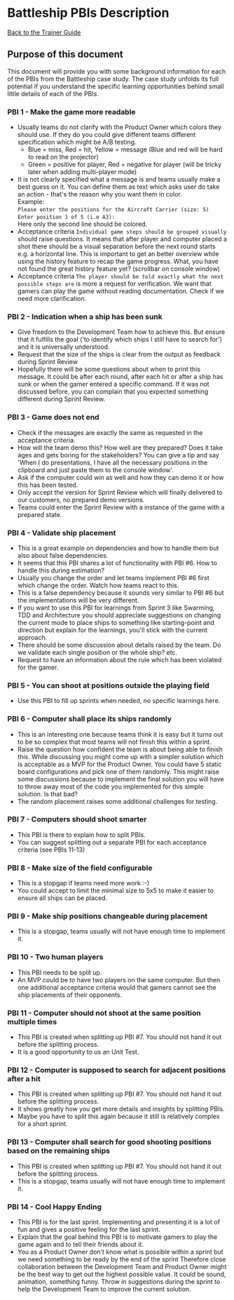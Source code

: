 ﻿# Battleship PBIs Description

[Back to the Trainer Guide](TrainerGuide.md)
## Purpose of this document
This document will provide you with some background information for each of the PBIs from the Battleship case study.
The case study unfolds its full potential if you understand the specific learning opportunities behind small little
details of each of the PBIs.

### PBI 1 - Make the game more readable
* Usually teams do not clarify with the Product Owner which colors they should use. If they do you could give different
teams different specification which might be A/B testing.
	* Blue = miss, Red = hit, Yellow = message (Blue and red will be hard to read on the projector)
	* Green = positive for player, Red = negative for player (will be tricky later when adding multi-player mode)
* It is not clearly specified what a message is and teams usually make a best guess on it. 
You can define them as text which asks user do take an action - that's the reason why you want them in color.  
Example:  
`Please enter the positions for the Aircraft Carrier (size: 5)`  
`Enter position 1 of 5 (i.e A3): `  
Here only the second line should be colored.
* Acceptance criteria `Individual game steps should be grouped visually` should raise questions. 
It means that after player and computer placed a shot there should be a visual separation before the next round starts
e.g. a horizontal line. This is important to get an better overview while using the history feature to recap the game progress.
What, you have not found the great history feature yet? (scrollbar on console window)
* Acceptance criteria `The player should be told exactly what the next possible steps are` is more a 
request for verification. We want that gamers can play the game without reading documentation. Check if we need more clarification.

### PBI 2 - Indication when a ship has been sunk
* Give freedom to the Development Team how to achieve this. But ensure that it fulfills the goal 
('to identify which ships I still have to search for') and it is universally understood.
* Request that the size of the ships is clear from the output as feedback during Sprint Review
* Hopefully there will be some questions about when to print this message. It could be after each round, after each hit
or after a ship has sunk or when the gamer entered a specific command. If it was not discussed before, you can 
complain that you expected something different during Sprint Review.

### PBI 3 - Game does not end
* Check if the messages are exactly the same as requested in the acceptance criteria.
* How will the team demo this? How well are they prepared? Does it take ages and gets boring for the stakeholders?
You can give a tip and say 'When I do presentations, I have all the necessary positions in the clipboard and just paste them to the console window'.
* Ask if the computer could win as well and how they can demo it or how this has been tested.
* Only accept the version for Sprint Review which will finally delivered to our customers, no prepared demo versions. 
* Teams could enter the Sprint Review with a instance of the game with a prepared state.

### PBI 4 - Validate ship placement
* This is a great example on dependencies and how to handle them but also about false dependencies.
* It seems that this PBI shares a lot of functionality with PBI #6. How to handle this during estimation?
* Usually you change the order and let teams implement PBI #6 first which change the order. Watch how teams react to this.
* This is a false dependency because it sounds very similar to PBI #6 but the implementations will be very different.
* If you want to use this PBI for learnings from Sprint 3 like Swarming, TDD and Architecture you should appreciate
suggestions on changing the current mode to place ships to something like starting-point and direction but explain
for the learnings, you'll stick with the current approach.
* There should be some discussion about details raised by the team. Do we validate each single position or the whole ship? etc. 
* Request to have an information about the rule which has been violated for the gamer.

### PBI 5 - You can shoot at positions outside the playing field
* Use this PBI to fill up sprints when needed, no specific learnings here.

### PBI 6 - Computer shall place its ships randomly
* This is an interesting one because teams think it is easy but it turns out to be so complex that most teams will not finish this within a sprint.
* Raise the question how confident the team is about being able to finish this. While discussing you might come up with 
a simpler solution which is acceptable as a MVP for the Product Owner. You could have 5 static board configurations
and pick one of them randomly. This might raise some discussions because to implement the final solution you will have
to throw away most of the code you implemented for this simple solution. Is that bad? 
* The random placement raises some additional challenges for testing. 

### PBI 7 - Computers should shoot smarter
* This PBI is there to explain how to split PBIs.
* You can suggest splitting out a separate PBI for each acceptance criteria (see PBIs 11-13)

### PBI 8 - Make size of the field configurable
* This is a stopgap if teams need more work :-)
* You could accept to limit the minimal size to 5x5 to make it easier to ensure all ships can be placed.

### PBI 9 - Make ship positions changeable during placement
* This is a stopgap, teams usually will not have enough time to implement it.

### PBI 10 - Two human players
* This PBI needs to be split up. 
* An MVP could be to have two players on the same computer. But then one additional acceptance criteria would that gamers
cannot see the ship placements of their opponents.

### PBI 11 - Computer should not shoot at the same position multiple times
* This PBI is created when splitting up PBI #7. You should not hand it out before the splitting process.
* It is a good opportunity to us an Unit Test.

### PBI 12 - Computer is supposed to search for adjacent positions after a hit
* This PBI is created when splitting up PBI #7. You should not hand it out before the splitting process.
* It shows greatly how you get more details and insights by splitting PBIs.
* Maybe you have to split this again because it still is relatively complex for a short sprint.

### PBI 13 - Computer shall search for good shooting positions based on the remaining ships
* This PBI is created when splitting up PBI #7. You should not hand it out before the splitting process.
* This is a stopgap, teams usually will not have enough time to implement it.

### PBI 14 - Cool Happy Ending
* This PBI is for the last sprint. Implementing and presenting it is a lot of fun and gives a positive feeling for the last sprint.
* Explain that the goal behind this PBI is to motivate gamers to play the game again and to tell their friends about it.
* You as a Product Owner don't know what is possible within a sprint but we need something to be ready by the end of the sprint
Therefore close collaboration between the Development Team and Product Owner might be the best way to get out the highest
possible value. It could be sound, animation, something funny. Throw in suggestions during the sprint to help the 
Development Team to improve the current solution.
